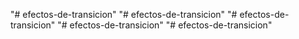 "# efectos-de-transicion" 
"# efectos-de-transicion" 
"# efectos-de-transicion" 
"# efectos-de-transicion" 
"# efectos-de-transicion" 
